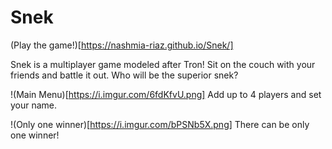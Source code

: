 # Snek
(Play the game!)[https://nashmia-riaz.github.io/Snek/]

Snek is a multiplayer game modeled after Tron! Sit on the couch with your friends and battle it out. Who will be the superior snek?

!(Main Menu)[https://i.imgur.com/6fdKfvU.png]
Add up to 4 players and set your name.

!(Only one winner)[https://i.imgur.com/bPSNb5X.png]
There can be only one winner!

